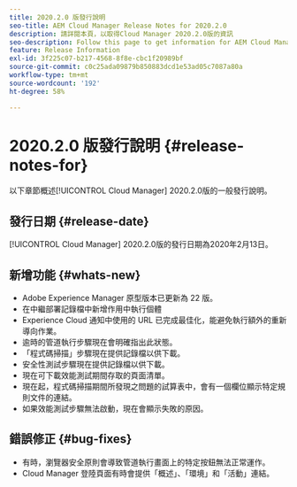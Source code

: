 ```yaml
---
title: 2020.2.0 版發行說明
seo-title: AEM Cloud Manager Release Notes for 2020.2.0
description: 請詳閱本頁，以取得Cloud Manager 2020.2.0版的資訊
seo-description: Follow this page to get information for AEM Cloud Manager Release 2020.2.0
feature: Release Information
exl-id: 3f225c07-b217-4568-8f8e-cbc1f20989bf
source-git-commit: c0c25ada09879b850883dcd1e53ad05c7087a80a
workflow-type: tm+mt
source-wordcount: '192'
ht-degree: 58%

---
```


# 2020.2.0 版發行說明 {#release-notes-for}

以下章節概述[!UICONTROL Cloud Manager] 2020.2.0版的一般發行說明。

## 發行日期 {#release-date}

[!UICONTROL Cloud Manager] 2020.2.0版的發行日期為2020年2月13日。

## 新增功能 {#whats-new}

* Adobe Experience Manager 原型版本已更新為 22 版。
* 在中繼部署記錄檔中新增作用中執行個體
* Experience Cloud 通知中使用的 URL 已完成最佳化，能避免執行額外的重新導向作業。
* 逾時的管道執行步驟現在會明確指出此狀態。
* 「程式碼掃描」步驟現在提供記錄檔以供下載。
* 安全性測試步驟現在提供記錄檔以供下載。
* 現在可下載效能測試期間存取的頁面清單。
* 現在起，程式碼掃描期間所發現之問題的試算表中，會有一個欄位顯示特定規則文件的連結。
* 如果效能測試步驟無法啟動，現在會顯示失敗的原因。

## 錯誤修正 {#bug-fixes}

* 有時，瀏覽器安全原則會導致管道執行畫面上的特定按鈕無法正常運作。
* Cloud Manager 登陸頁面有時會提供「概述」、「環境」和「活動」連結。

